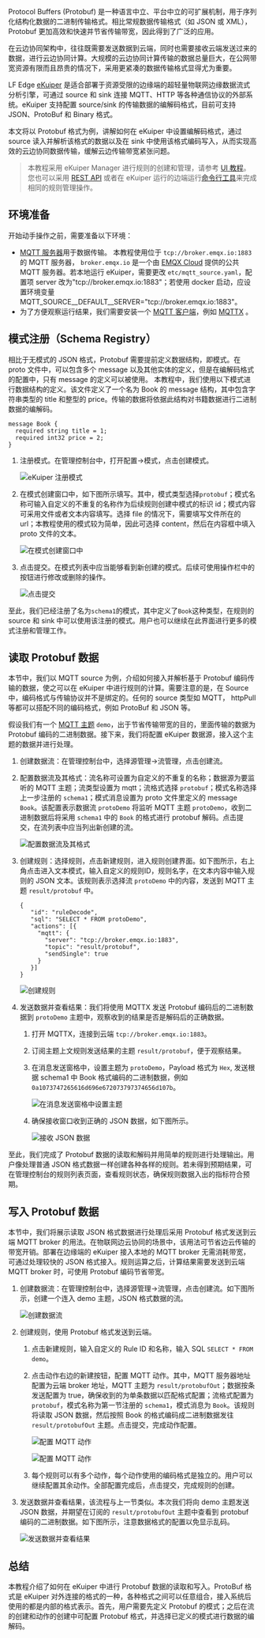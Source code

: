 Protocol Buffers (Protobuf) 是一种语言中立、平台中立的可扩展机制，用于序列化结构化数据的二进制传输格式。相比常规数据传输格式（如 JSON 或 XML），Protobuf 更加高效和快速并节省传输带宽，因此得到了广泛的应用。

在云边协同架构中，往往既需要发送数据到云端，同时也需要接收云端发送过来的数据，进行云边协同计算。大规模的云边协同计算传输的数据总量巨大，在公网带宽资源有限而且昂贵的情况下，采用更紧凑的数据传输格式显得尤为重要。

LF Edge [eKuiper](https://ekuiper.org/zh) 是适合部署于资源受限的边缘端的超轻量物联网边缘数据流式分析引擎，可通过 source 和 sink 连接 MQTT、HTTP 等各种通信协议的外部系统。eKuiper 支持配置 source/sink 的传输数据的编解码格式，目前可支持 JSON、ProtoBuf 和 Binary 格式。

本文将以 Protobuf 格式为例，讲解如何在 eKuiper 中设置编解码格式，通过 source 读入并解析该格式的数据以及在 sink 中使用该格式编码写入，从而实现高效的云边协同数据传输，缓解云边传输带宽紧张问题。

> 本教程采用 eKuiper Manager 进行规则的创建和管理，请参考 [UI 教程](https://github.com/ngjaying/kuiper/blob/doc/docs/zh_CN/operation/manager-ui/overview.md)。您也可以采用 [REST API](https://ekuiper.org/docs/zh/latest/api/restapi/overview.html) 或者在 eKuiper 运行的边端运行[命令行工具](https://ekuiper.org/docs/zh/latest/api/cli/overview.html)来完成相同的规则管理操作。

## 环境准备

开始动手操作之前，需要准备以下环境：

- [MQTT 服务器](https://www.emqx.com/zh/mqtt/public-mqtt5-broker)用于数据传输。
   本教程使用位于 `tcp://broker.emqx.io:1883` 的 MQTT 服务器， `broker.emqx.io` 是一个由 [EMQX Cloud](https://www.emqx.com/zh/cloud) 提供的公共 MQTT 服务器。若本地运行 eKuiper，需要更改 `etc/mqtt_source.yaml`，配置项 server 改为"tcp://broker.emqx.io:1883"；若使用 docker 启动，应设置环境变量 MQTT_SOURCE__DEFAULT__SERVER="tcp://broker.emqx.io:1883"。
- 为了方便观察运行结果，我们需要安装一个 [MQTT 客户端](https://www.emqx.io/zh/mqtt-client)，例如 [MQTTX](https://mqttx.app/zh) 。

## 模式注册（Schema Registry）

相比于无模式的 JSON 格式，Protobuf 需要提前定义数据结构，即模式。在 proto 文件中，可以包含多个 message 以及其他实体的定义，但是在编解码格式的配置中，只有 message 的定义可以被使用。 本教程中，我们使用以下模式进行数据结构的定义。该文件定义了一个名为 Book 的 message 结构，其中包含字符串类型的 title 和整型的 price。传输的数据将依据此结构对书籍数据进行二进制数据的编解码。

```
message Book {
  required string title = 1; 
  required int32 price = 2;
}
```

1. 注册模式。在管理控制台中，打开配置->模式，点击创建模式。

   ![eKuiper 注册模式](https://assets.emqx.com/images/0e2996ee8ab4f8c37bc58717a539cddc.png)

2. 在模式创建窗口中，如下图所示填写。其中，模式类型选择`protobuf`；模式名称可输入自定义的不重复的名称作为后续规则创建中模式的标识 id；模式内容可采用文件或者文本内容填写。选择 file 的情况下，需要填写文件所在的 url；本教程使用的模式较为简单，因此可选择 content，然后在内容框中填入 proto 文件的文本。

   ![在模式创建窗口中](https://assets.emqx.com/images/28038a20766d7a9c31ad4d0d8b546e4c.png)

3. 点击提交。在模式列表中应当能够看到新创建的模式。后续可使用操作栏中的按钮进行修改或删除的操作。

   ![点击提交](https://assets.emqx.com/images/3e27dafaca5f2a8536c6fd184b4f0213.png)

至此，我们已经注册了名为`schema1`的模式，其中定义了`Book`这种类型，在规则的 source 和 sink 中可以使用该注册的模式。用户也可以继续在此界面进行更多的模式注册和管理工作。

## 读取 Protobuf 数据

本节中，我们以 MQTT source 为例，介绍如何接入并解析基于 Protobuf 编码传输的数据，使之可以在 eKuiper 中进行规则的计算。需要注意的是，在 Source 中，编码格式与传输协议并不是绑定的。任何的 source 类型如 MQTT， httpPull 等都可以搭配不同的编码格式，例如 ProtoBuf 和 JSON 等。

假设我们有一个 [MQTT 主题](https://www.emqx.com/zh/blog/advanced-features-of-mqtt-topics) `demo`，出于节省传输带宽的目的，里面传输的数据为 Protobuf 编码的二进制数据。接下来，我们将配置 eKuiper 数据源，接入这个主题的数据并进行处理。

1. 创建数据流：在管理控制台中，选择源管理->流管理，点击创建流。

2. 配置数据流及其格式：流名称可设置为自定义的不重复的名称；数据源为要监听的 MQTT 主题；流类型设置为 mqtt；流格式选择 `protobuf`；模式名称选择上一步注册的 `schema1`；模式消息设置为 proto 文件里定义的 message `Book`。该配置表示数据流 `protoDemo` 将监听 MQTT 主题 `protoDemo`，收到二进制数据后将采用 `schema1` 中的 `Book` 的格式进行 protobuf 解码。点击提交，在流列表中应当列出新创建的流。

   ![配置数据流及其格式](https://assets.emqx.com/images/dc8547ae835ffcf7049e4b5ea72e794a.png)

3. 创建规则：选择规则，点击新建规则，进入规则创建界面。如下图所示，右上角点击进入文本模式，输入自定义的规则ID，规则名字，在文本内容中输入规则的 JSON 文本。该规则表示选择流 `protoDemo` 中的内容，发送到 MQTT 主题 `result/protobuf` 中。

   ```
   {
      "id": "ruleDecode",
      "sql": "SELECT * FROM protoDemo",
      "actions": [{
        "mqtt": {
          "server": "tcp://broker.emqx.io:1883",
          "topic": "result/protobuf",
          "sendSingle": true
        }
      }]
   }
   ```

   ![创建规则](https://assets.emqx.com/images/46485a70b9b4fb7df7fbb58477650f74.png)

4. 发送数据并查看结果：我们将使用 MQTTX 发送 Protobuf 编码后的二进制数据到 `protoDemo` 主题中，观察收到的结果是否是解码后的正确数据。

   1. 打开 MQTTX，连接到云端 `tcp://broker.emqx.io:1883`。

   2. 订阅主题上文规则发送结果的主题 `result/protobuf`，便于观察结果。

   3. 在消息发送窗格中，设置主题为 `protoDemo`，Payload 格式为 `Hex`, 发送根据 schema1 中 Book 格式编码的二进制数据，例如 `0a1073747265616d696e672073797374656d107b`。

      ![在消息发送窗格中设置主题](https://assets.emqx.com/images/23d1b395ca3905eaf18e3aa653f9e909.png)

   4. 确保接收窗口收到正确的 JSON 数据，如下图所示。

      ![接收 JSON 数据](https://assets.emqx.com/images/d3861a5eacbe17b1c3e705dd29d733ba.png)

至此，我们完成了 Protobuf 数据的读取和解码并用简单的规则进行处理输出。用户像处理普通 JSON 格式数据一样创建各种各样的规则。若未得到预期结果，可在管理控制台的规则列表页面，查看规则状态，确保规则数据入出的指标符合预期。

## 写入 Protobuf 数据

本节中，我们将展示读取 JSON 格式数据进行处理后采用 Protobuf 格式发送到云端 MQTT broker 的用法。在物联网边云协同的场景中，该用法可节省边云传输的带宽开销。部署在边缘端的 eKuiper 接入本地的 MQTT broker 无需消耗带宽，可通过处理较快的 JSON 格式接入。规则运算之后，计算结果需要发送到云端 MQTT broker 时，可使用 Protobuf 编码节省带宽。

1. 创建数据流：在管理控制台中，选择源管理->流管理，点击创建流。如下图所示，创建一个连入 demo 主题，JSON 格式数据的流。

   ![创建数据流](https://assets.emqx.com/images/7e3737d9fa2f04d99cbce3322f4cbf5c.png)

2. 创建规则，使用 Protobuf 格式发送到云端。

   1. 点击新建规则，输入自定义的 Rule ID 和名称，输入 SQL `SELECT * FROM demo`。

   2. 点击动作右边的新建按钮，配置 MQTT 动作。其中，MQTT 服务器地址配置为云端 broker 地址，MQTT 主题为 `result/protobufOut`；数据按条发送配置为 true，确保收到的为单条数据以匹配格式配置；流格式配置为 `protobuf`，模式名称为第一节注册的 `schema1`，模式消息为 `Book`。该规则将读取 JSON 数据，然后按照 Book 的格式编码成二进制数据发往 `result/protobufOut` 主题。点击提交，完成动作配置。

       ![配置 MQTT 动作](https://assets.emqx.com/images/b63d361c197770c495d3588b5832e7a4.png)

       ![配置 MQTT 动作](https://assets.emqx.com/images/0cee82ec9171a3162f434c2bad496b97.png)

   3. 每个规则可以有多个动作，每个动作使用的编码格式是独立的。用户可以继续配置其余动作。全部配置完成后，点击提交，完成规则的创建。

3. 发送数据并查看结果，该流程与上一节类似。本次我们将向 demo 主题发送 JSON 数据，并期望在订阅的 `result/protobufOut` 主题中查看到 protobuf 编码的二进制数据。如下图所示，注意数据格式的配置以免显示乱码。

   ![发送数据并查看结果](https://assets.emqx.com/images/f105f404e25235ce6689d7648b77bdaa.png)

## 总结

本教程介绍了如何在 eKuiper 中进行 Protobuf 数据的读取和写入。ProtoBuf 格式是 eKuiper 对外连接的格式的一种，各种格式之间可以任意组合，接入系统后使用的都是内部的格式表示。首先，用户需要先定义 Protobuf 的模式；之后在流的创建和动作的创建中可配置 Protobuf 格式，并选择已定义的模式进行数据的编解码。
